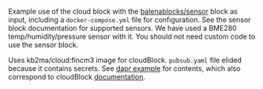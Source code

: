 Example use of the cloud block with the [balenablocks/sensor](https://github.com/balenablocks/sensor) block as input, including a `docker-compose.yml` file for configuration. See the sensor block documentation for supported sensors. We have used a BME280 temp/humidity/pressure sensor with it. You should not need custom code to use the sensor block.

Uses kb2ma/cloud:fincm3 image for cloudBlock. `pubsub.yaml` file elided because it contains secrets. See [dapr example](https://docs.dapr.io/reference/components-reference/supported-bindings/gcppubsub/) for contents, which also correspond to cloudBlock [documentation](https://github.com/balena-io-playground/cloudBlock/blob/main/doc/GcpPubsubOutputVars.md).
